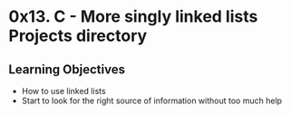 # 0x13. C - More singly linked lists  Projects directory
## Learning Objectives
- How to use linked lists
- Start to look for the right source of information without too much help
